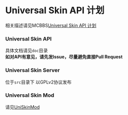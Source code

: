 # Universal Skin API 计划
相关描述请见MCBBS[Universal Skin API 计划](http://www.mcbbs.net/thread-366248-1-1.html)

### Universal Skin API
具体文档请见`doc`目录  
**如对API有意见，请先发Issue，尽量避免直接Pull Request**

### Universal Skin Server
位于`src`目录下
以GPLv2协议发布

### Universal Skin Mod
请见[UniSkinMod](https://github.com/RecursiveG/UniSkinMod)
